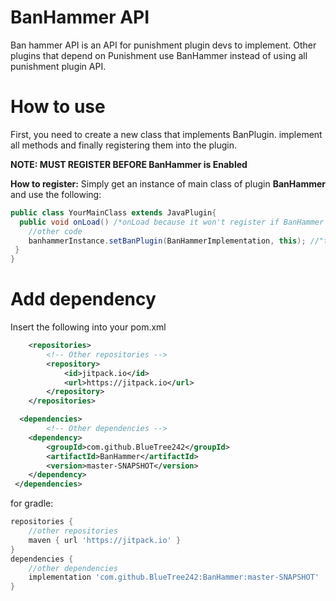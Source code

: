 # BanHammer API
Ban hammer API is an API for punishment plugin devs to implement. Other plugins that depend on Punishment use BanHammer instead of using all punishment plugin API.

# How to use

First, you need to create a new class that implements BanPlugin. implement all methods and finally registering them into the plugin.

**NOTE: MUST REGISTER BEFORE BanHammer is Enabled**

**How to register:**
Simply get an instance of main class of plugin **BanHammer** and use the following:
```java
public class YourMainClass extends JavaPlugin{
  public void onLoad() /*onLoad because it won't register if BanHammer is enabled (sometimes when server start but onLoad is recommended)*/{
    //other code
    banhammerInstance.setBanPlugin(BanHammerImplementation, this); //"this" is your main class
 }
}
```

# Add dependency
Insert the following into your pom.xml

```xml
	<repositories>
        <!-- Other repositories -->
		<repository>
		    <id>jitpack.io</id>
		    <url>https://jitpack.io</url>
		</repository>
	</repositories>

  <dependencies>
        <!-- Other dependencies -->
	<dependency>
	    <groupId>com.github.BlueTree242</groupId>
	    <artifactId>BanHammer</artifactId>
	    <version>master-SNAPSHOT</version>
	</dependency>
 </dependencies>
```

for gradle:
```gradle
repositories {
	//other repositories
	maven { url 'https://jitpack.io' }
}
dependencies {
    //other dependencies
	implementation 'com.github.BlueTree242:BanHammer:master-SNAPSHOT'
}
```

